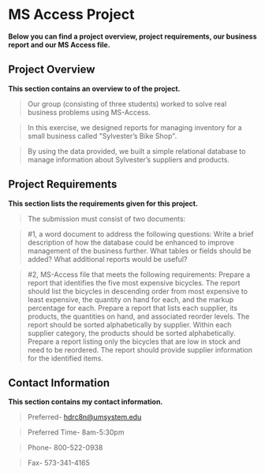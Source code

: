 # MS Access Project
**Below you can find a project overview, project requirements, our business report and our MS Access file.**

## Project Overview
**This section contains an overview to of the project.**
> Our group (consisting of three students) worked  to solve real business problems using MS-Access.

> In this exercise, we designed reports for managing inventory for a small business called "Sylvester’s Bike Shop".

> By using the data provided, we built a simple relational database to manage information about Sylvester’s suppliers and products. 

## Project Requirements
**This section lists the requirements given for this project.**
> The submission must consist of two documents:

> #1, a word document to address the following questions:
Write a brief description of how the database could be enhanced to improve management of the business further. What tables or fields should be added? What additional reports would be useful? 

> #2, MS-Access file that meets the following requirements:
Prepare a report that identifies the five most expensive bicycles. The report should list the bicycles in descending order from most expensive to least expensive, the quantity on hand for each, and the markup percentage for each.
Prepare a report that lists each supplier, its products, the quantities on hand, and associated reorder levels. The report should be sorted alphabetically by supplier. Within each supplier category, the products should be sorted alphabetically.
Prepare a report listing only the bicycles that are low in stock and need to be reordered. The report should provide supplier information for the identified items.

## Contact Information
**This section contains my contact information.**
> Preferred- hdrc8n@umsystem.edu

> Preferred Time- 8am-5:30pm 

> Phone- 800-522-0938

> Fax- 573-341-4165
